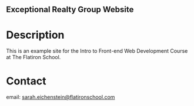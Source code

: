 Exceptional Realty Group Website
---

# Description

This is an example site for the Intro to Front-end Web Development Course at The Flatiron School.

# Contact

email: sarah.eichenstein@flatironschool.com
